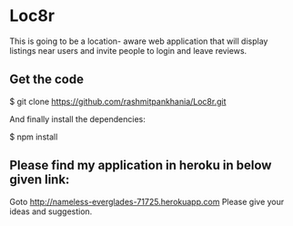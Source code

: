 # Loc8r
This is going to be a location- aware web application that will display listings near users and invite people to login and leave reviews.


Get the code
-------------------------------------------------------------------------------------------------------------------------------
$ git clone  https://github.com/rashmitpankhania/Loc8r.git

And finally install the dependencies:

$ npm install

Please find my application in heroku in below given link:
-------------------------------------------------------------------------------------------------------------------------------
Goto http://nameless-everglades-71725.herokuapp.com
Please give your ideas and suggestion.
